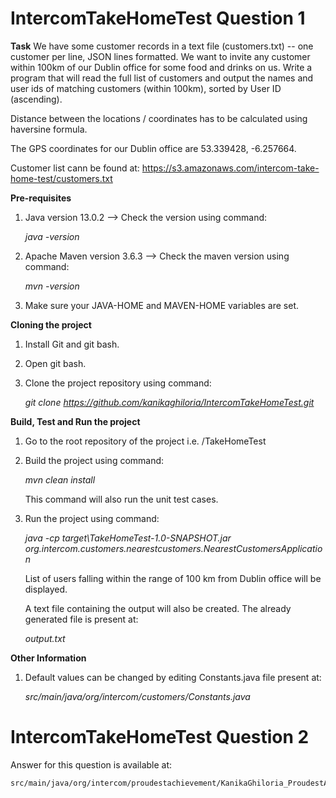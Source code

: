# IntercomTakeHomeTest Question 1

**Task**
We have some customer records in a text file (customers.txt) -- one customer per line, JSON
lines formatted. We want to invite any customer within 100km of our Dublin office for some food
and drinks on us. Write a program that will read the full list of customers and output the names
and user ids of matching customers (within 100km), sorted by User ID (ascending).

Distance between the locations / coordinates has to be calculated using haversine formula.

The GPS coordinates for our Dublin office are 53.339428, -6.257664.

Customer list cann be found at: https://s3.amazonaws.com/intercom-take-home-test/customers.txt 

**Pre-requisites**
1. Java version 13.0.2 -->
Check the version using command:

    _java -version_
2. Apache Maven version 3.6.3 --> Check the maven version using command:

    _mvn -version_
3. Make sure your JAVA-HOME and MAVEN-HOME variables are set.

**Cloning the project**
1. Install Git and git bash.
2. Open git bash.
3. Clone the project repository using command:

    _git clone https://github.com/kanikaghiloria/IntercomTakeHomeTest.git_

**Build, Test and Run the project**
1. Go to the root repository of the project i.e. /TakeHomeTest
2. Build the project using command:

    _mvn clean install_
    
    This command will also run the unit test cases.
3. Run the project using command:

    _java -cp target\TakeHomeTest-1.0-SNAPSHOT.jar org.intercom.customers.nearestcustomers.NearestCustomersApplication_
    
    List of users falling within the range of 100 km from Dublin office will be displayed. 
    
    A text file containing the output will also be created. The already generated file is present at:
    
    _output.txt_
    
**Other Information**
1. Default values can be changed by editing Constants.java file present at:

    _src/main/java/org/intercom/customers/Constants.java_
     
    
# IntercomTakeHomeTest Question 2

Answer for this question is available at:

    src/main/java/org/intercom/proudestachievement/KanikaGhiloria_ProudestAchievement.pdf
    
 
